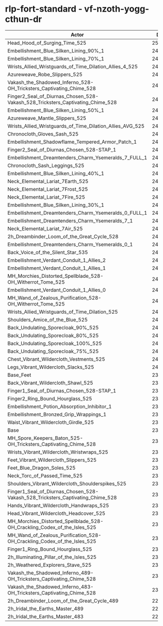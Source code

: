 # rlp-fort-standard - vf-nzoth-yogg-cthun-dr
| Actor | DPS | Increase |
|---|:---:|:---:|
|Head_Hood_of_Surging_Time_525|250579|4.55%|
|Embellishment_Blue_Silken_Lining_90%_1|244330|1.94%|
|Embellishment_Blue_Silken_Lining_70%_1|243308|1.51%|
|Wrists_Allied_Wristguards_of_Time_Dilation_Allies_4_525|243006|1.39%|
|Azureweave_Robe_Slippers_525|242866|1.33%|
|Vakash_the_Shadowed_Inferno_528-OH_Tricksters_Captivating_Chime_528|242636|1.23%|
|Finger2_Seal_of_Diurnas_Chosen_528-Vakash_528_Tricksters_Captivating_Chime_528|242462|1.16%|
|Embellishment_Blue_Silken_Lining_50%_1|242324|1.10%|
|Azureweave_Mantle_Slippers_525|242317|1.10%|
|Wrists_Allied_Wristguards_of_Time_Dilation_Allies_AVG_525|242254|1.07%|
|Chronocloth_Gloves_Sash_525|241893|0.92%|
|Embellishment_Shadowflame_Tempered_Armor_Patch_1|241769|0.87%|
|Finger2_Seal_of_Diurnas_Chosen_528-STAP_1|241767|0.87%|
|Embellishment_Dreamtenders_Charm_Ysemeralds_7_FULL_1|241761|0.87%|
|Chronocloth_Sash_Leggings_525|241713|0.85%|
|Embellishment_Blue_Silken_Lining_40%_1|241670|0.83%|
|Neck_Elemental_Lariat_7Earth_525|241514|0.76%|
|Neck_Elemental_Lariat_7Frost_525|241492|0.75%|
|Neck_Elemental_Lariat_7Fire_525|241462|0.74%|
|Embellishment_Blue_Silken_Lining_30%_1|241431|0.73%|
|Embellishment_Dreamtenders_Charm_Ysemeralds_0_FULL_1|241409|0.72%|
|Embellishment_Dreamtenders_Charm_Ysemeralds_7_1|241358|0.70%|
|Neck_Elemental_Lariat_7Air_525|241311|0.68%|
|2h_Dreambinder_Loom_of_the_Great_Cycle_528|241087|0.59%|
|Embellishment_Dreamtenders_Charm_Ysemeralds_0_1|240990|0.55%|
|Back_Voice_of_the_Silent_Star_535|240781|0.46%|
|Embellishment_Verdant_Conduit_1_Allies_2|240751|0.45%|
|Embellishment_Verdant_Conduit_1_Allies_1|240649|0.40%|
|MH_Morchies_Distorted_Spellblade_528-OH_Witherrot_Tome_525|240641|0.40%|
|Embellishment_Verdant_Conduit_1_Allies_0|240624|0.39%|
|MH_Wand_of_Zealous_Purification_528-OH_Witherrot_Tome_525|240485|0.33%|
|Wrists_Allied_Wristguards_of_Time_Dilation_525|240314|0.26%|
|Shoulders_Amice_of_the_Blue_525|240297|0.26%|
|Back_Undulating_Sporecloak_90%_525|240220|0.22%|
|Back_Undulating_Sporecloak_80%_525|240202|0.22%|
|Back_Undulating_Sporecloak_100%_525|240183|0.21%|
|Back_Undulating_Sporecloak_75%_525|240101|0.17%|
|Chest_Vibrant_Wildercloth_Vestments_525|240100|0.17%|
|Legs_Vibrant_Wildercloth_Slacks_525|240047|0.15%|
|Base_Feet|239959|0.12%|
|Back_Vibrant_Wildercloth_Shawl_525|239929|0.10%|
|Finger1_Seal_of_Diurnas_Chosen_528-STAP_1|239877|0.08%|
|Finger2_Ring_Bound_Hourglass_525|239857|0.07%|
|Embellishment_Potion_Absorption_Inhibitor_1|239835|0.06%|
|Embellishment_Bronzed_Grip_Wrappings_1|239742|0.02%|
|Waist_Vibrant_Wildercloth_Girdle_525|239699|0.01%|
|Base|239683|0.00%|
|MH_Spore_Keepers_Baton_525-OH_Tricksters_Captivating_Chime_528|239670|-0.01%|
|Wrists_Vibrant_Wildercloth_Wristwraps_525|239661|-0.01%|
|Feet_Vibrant_Wildercloth_Slippers_525|239654|-0.01%|
|Feet_Blue_Dragon_Soles_525|239626|-0.02%|
|Neck_Torc_of_Passed_Time_525|239558|-0.05%|
|Shoulders_Vibrant_Wildercloth_Shoulderspikes_525|239552|-0.05%|
|Finger1_Seal_of_Diurnas_Chosen_528-Vakash_528_Tricksters_Captivating_Chime_528|239534|-0.06%|
|Hands_Vibrant_Wildercloth_Handwraps_525|239473|-0.09%|
|Head_Vibrant_Wildercloth_Headcover_525|239368|-0.13%|
|MH_Morchies_Distorted_Spellblade_528-OH_Crackling_Codex_of_the_Isles_525|239222|-0.19%|
|MH_Wand_of_Zealous_Purification_528-OH_Crackling_Codex_of_the_Isles_525|239035|-0.27%|
|Finger1_Ring_Bound_Hourglass_525|238866|-0.34%|
|2h_Illuminating_Pillar_of_the_Isles_525|238403|-0.53%|
|2h_Weathered_Explorers_Stave_525|237328|-0.98%|
|Vakash_the_Shadowed_Inferno_489-OH_Tricksters_Captivating_Chime_528|233634|-2.52%|
|Vakash_the_Shadowed_Inferno_483-OH_Tricksters_Captivating_Chime_528|232371|-3.05%|
|2h_Dreambinder_Loom_of_the_Great_Cycle_489|228020|-4.87%|
|2h_Iridal_the_Earths_Master_489|227548|-5.06%|
|2h_Iridal_the_Earths_Master_483|226001|-5.71%|
